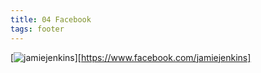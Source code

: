 ```yaml
---
title: 04 Facebook
tags: footer
---
```

[![jamiejenkins](/images/facebook.svg)][https://www.facebook.com/jamiejenkins]
